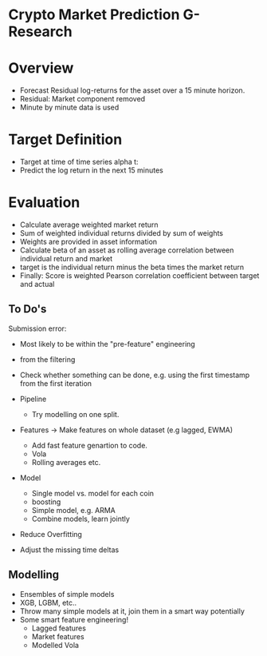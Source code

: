 # Crypto Market Prediction G-Research

# Overview
- Forecast Residual log-returns for the asset over a 15 minute horizon.
- Residual: Market component removed
- Minute by minute data is used

# Target Definition
- Target at time of time series alpha t:
- Predict the log return in the next 15 minutes

# Evaluation
- Calculate average weighted market return
- Sum of weighted individual returns divided by sum of weights
- Weights are provided in asset information
- Calculate beta of an asset as rolling average correlation between individual return and market
- target is the individual return minus the beta times the market return
- Finally: Score is weighted Pearson correlation coefficient between target and actual


## To Do's
Submission error:
- Most likely to be within the "pre-feature" engineering
- from the filtering
- Check whether something can be done, e.g. using the first timestamp from the first iteration


- Pipeline
  - Try modelling on one split.
- Features -> Make features on whole dataset (e.g lagged, EWMA)
  - Add fast feature genartion to code.
  - Vola
  - Rolling averages etc.
- Model
  - Single model vs. model for each coin
  - boosting
  - Simple model, e.g. ARMA
  - Combine models, learn jointly
- Reduce Overfitting

- Adjust the missing time deltas

## Modelling
- Ensembles of simple models
- XGB, LGBM, etc..
- Throw many simple models at it, join them in a smart way potentially
- Some smart feature engineering!
  - Lagged features
  - Market features
  - Modelled Vola
